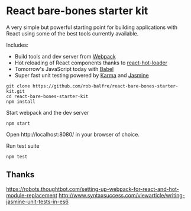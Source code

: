 React bare-bones starter kit
=========================

A very simple but powerful starting point for building applications with React using some of the best tools currently available.

Includes:

* Build tools and dev server from [Webpack](http://webpack.github.io/)
* Hot reloading of React components thanks to [react-hot-loader](https://github.com/gaearon/react-hot-loader)
* Tomorrow's JavaScript today with [Babel](http://babeljs.io/)
* Super fast unit testing powered by [Karma](http://karma-runner.github.io/0.13/index.html) and [Jasmine](http://jasmine.github.io/)

```
git clone https://github.com/rob-balfre/react-bare-bones-starter-kit.git
cd react-bare-bones-starter-kit
npm install
```

Start webpack and the dev server
```
npm start
```
Open http://localhost:8080/ in your browser of choice.


Run test suite
```
npm test
```


## Thanks

https://robots.thoughtbot.com/setting-up-webpack-for-react-and-hot-module-replacement
http://www.syntaxsuccess.com/viewarticle/writing-jasmine-unit-tests-in-es6